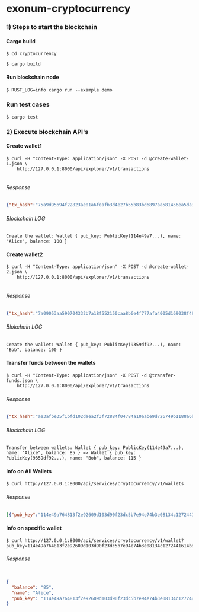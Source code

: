 # exonum-cryptocurrency


### 1) Steps to start the blockchain

#### Cargo build

```
$ cd cryptocurrency
```

```
$ cargo build
```


#### Run blockchain node

```
$ RUST_LOG=info cargo run --example demo
```


### Run test cases

```
$ cargo test

```


### 2) Execute blockchain API's

#### Create wallet1

```
$ curl -H "Content-Type: application/json" -X POST -d @create-wallet-1.json \
    http://127.0.0.1:8000/api/explorer/v1/transactions


```

###### Response

```json
{"tx_hash":"75a9d95694f22823ae01a6feafb3d4e27b55b83bd6897aa581456ea5da382dde"}
```

###### Blockchain LOG

```
Create the wallet: Wallet { pub_key: PublicKey(114e49a7...), name: "Alice", balance: 100 }
```


#### Create wallet2

```
$ curl -H "Content-Type: application/json" -X POST -d @create-wallet-2.json \
    http://127.0.0.1:8000/api/explorer/v1/transactions


```

###### Response

```json
{"tx_hash":"7a09053aa590704332b7a18f552150caa8b6e4f777afa4005d169038f481b7f7"}
```

###### Blokchain LOG

```
Create the wallet: Wallet { pub_key: PublicKey(9359df92...), name: "Bob", balance: 100 }
```

#### Transfer funds between the wallets

```
$ curl -H "Content-Type: application/json" -X POST -d @transfer-funds.json \
    http://127.0.0.1:8000/api/explorer/v1/transactions
```

###### Response 

```json
{"tx_hash":"ae3afbe35f1bfd102daea2f3f72884f04784a10aabe9d726749b1188a6b9fe9b"}
```

###### Blockchain LOG

```
Transfer between wallets: Wallet { pub_key: PublicKey(114e49a7...), name: "Alice", balance: 85 } => Wallet { pub_key: PublicKey(9359df92...), name: "Bob", balance: 115 }
```


#### Info on All Wallets


```
$ curl http://127.0.0.1:8000/api/services/cryptocurrency/v1/wallets

```


###### Response

```json
[{"pub_key":"114e49a764813f2e92609d103d90f23dc5b7e94e74b3e08134c1272441614bd9","name":"Alice","balance":85},{"pub_key":"9359df9223bd4c263692a437e3d244b644c7b7f847db12cc556c2e25c73e6103","name":"Bob","balance":115}]

```

#### Info on specific wallet

```
$ curl http://127.0.0.1:8000/api/services/cryptocurrency/v1/wallet?pub_key=114e49a764813f2e92609d103d90f23dc5b7e94e74b3e08134c1272441614bd9
```

###### Response

```json

{
  "balance": "85",
  "name": "Alice",
  "pub_key": "114e49a764813f2e92609d103d90f23dc5b7e94e74b3e08134c1272441614bd9"
}

```